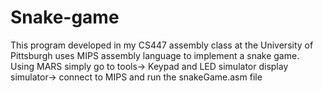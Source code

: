 # Snake-game
This program developed in my CS447 assembly class at the University of Pittsburgh uses MIPS assembly language to implement a snake game. Using MARS simply go to tools-> Keypad and LED simulator display simulator-> connect to MIPS and run the snakeGame.asm file
